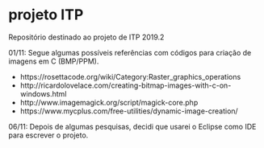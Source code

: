# projeto ITP
Repositório destinado ao projeto de ITP 2019.2

01/11:
Segue algumas possíveis referências com códigos para criação de imagens em C (BMP/PPM).
    <ul> 
  <li> https://rosettacode.org/wiki/Category:Raster_graphics_operations </li>
  <li> http://ricardolovelace.com/creating-bitmap-images-with-c-on-windows.html </li>
  <li> http://www.imagemagick.org/script/magick-core.php </li> 
  <li> https://www.mycplus.com/free-utilities/dynamic-image-creation/ </li> 
    </ul>

  06/11:
  Depois de algumas pesquisas, decidi que usarei o Eclipse como IDE para escrever o projeto.
  
